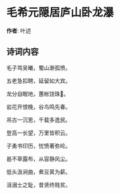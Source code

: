 # 毛希元隠居庐山卧龙瀑

**作者**: 叶述

## 诗词内容

毛子骂吴曦，蜀山渺孤愤。

五老急扣聘，延留如大宾。

龙分自眠地，蕙帐饶珠𧏖。

岩花开恨晚，谷鸟鸣先春。

吊古一沉思，千载多逸民。

登高一长望，万里皆积云。

子勇书印历，忧愤著弥纶。

曷不草露布，从容静风尘。

低头汲涧曲，煮豆萁为薪。

沮溺士之耻，昔贤终贱贫。

